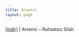 ```yaml
---
title: Arsenic
layout: page
---
```

<a href="https://cloud.mail.ru/public/a537baaea9a8/Arsenic%20-%20Ruhsatsiz%20Silah" target="_blank">[indir]</a> | Arsenic &#8211; Ruhsatsız Silah